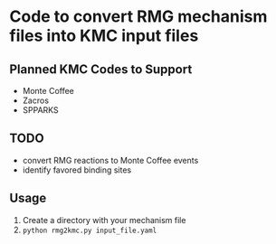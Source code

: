# Code to convert RMG mechanism files into KMC input files

## Planned KMC Codes to Support
- Monte Coffee
- Zacros
- SPPARKS

## TODO
- convert RMG reactions to Monte Coffee events
- identify favored binding sites

## Usage
1. Create a directory with your mechanism file
2. `python rmg2kmc.py input_file.yaml`

